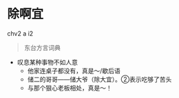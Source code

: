 # 除啊宜
chv2 a i2
> 东台方言词典
- 叹息某种事物不如人意
  - 他家连桌子都没有，真是～/歇后语
  - 储二的哥哥——储大爷（除大宜）。②表示吃够了苦头
  - 与那个狠心老板相处，真是～！
